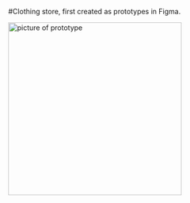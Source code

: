 #Clothing store, first created as prototypes in Figma.

<p text-align="center">
  <img src="../clothing-store/clothing-store-frontend/src/assets/_/Desktop - 5.png" width="350" title="Prototype" alt="picture of prototype">
</p>